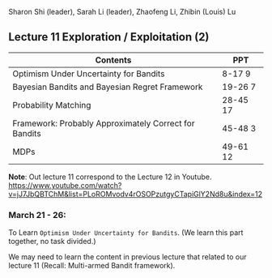  Sharon Shi (leader), Sarah Li (leader), Zhaofeng Li, Zhibin (Louis) Lu

##  Lecture 11 Exploration / Exploitation (2)

| Contents                                              | PPT      |
| ----------------------------------------------------- | -------- |
| Optimism Under Uncertainty for Bandits                | 8-17 9   |
| Bayesian Bandits and Bayesian Regret Framework        | 19-26 7  |
| Probability Matching                                  | 28-45 17 |
| Framework: Probably Approximately Correct for Bandits | 45-48 3  |
| MDPs                                                  | 49-61 12 |

**Note**: Out lecture 11 correspond to the Lecture 12 in Youtube. https://www.youtube.com/watch?v=jJ7JbQBTChM&list=PLoROMvodv4rOSOPzutgyCTapiGlY2Nd8u&index=12

### March 21 - 26:

To Learn `Optimism Under Uncertainty for Bandits`. (We learn this part together, no task divided.)

We may need to learn the content in previous lecture that related to our lecture 11 (Recall: Multi-armed Bandit framework).



